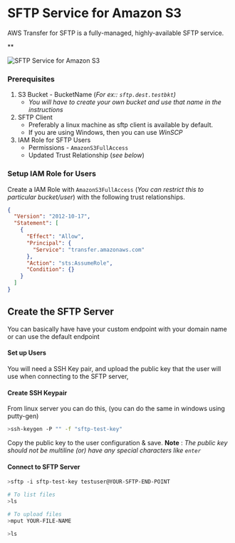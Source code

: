 # SFTP Service for Amazon S3

AWS Transfer for SFTP is a fully-managed, highly-available SFTP service. 

**

![SFTP Service for Amazon S3](https://github.com/kathpalrk/aws-transfer-sftp/sftp-for-s3-kathpal-rk.png)

### Prerequisites
1. S3 Bucket - BucketName (_For ex:: `sftp.dest.testbkt`)_
   - _You will have to create your own bucket and use that name in the instructions_
1. SFTP Client 
   - Preferably a linux machine as sftp client is available by default.
   - If you are using Windows, then you can use _WinSCP_
1. IAM Role for SFTP Users
   - Permissions - `AmazonS3FullAccess`
   - Updated Trust Relationship (_see below_)


### Setup IAM Role for Users
Create a IAM Role with `AmazonS3FullAccess` (_You can restrict this to particular bucket/user_) with the following trust relationships.
```json
{
  "Version": "2012-10-17",
  "Statement": [
    {
      "Effect": "Allow",
      "Principal": {
        "Service": "transfer.amazonaws.com"
      },
      "Action": "sts:AssumeRole",
      "Condition": {}
    }
  ]
}
```

## Create the SFTP Server
You can basically have have your custom endpoint with your domain name or can use the default endpoint

#### Set up Users
You will need a SSH Key pair, and upload the public key that the user will use when connecting to the SFTP server,

#### Create SSH Keypair
From linux server you can do this, (you can do the same in windows using putty-gen)
```sh
>ssh-keygen -P "" -f "sftp-test-key"
```
Copy the public key to the user configuration & save.
**Note** : _The public key should not be multiline  (or) have any special characters like `enter`_


#### Connect to SFTP Server
```sh
>sftp -i sftp-test-key testuser@YOUR-SFTP-END-POINT

# To list files
>ls

# To upload files
>mput YOUR-FILE-NAME

>ls
```
